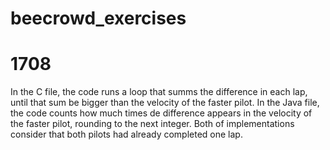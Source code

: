 # beecrowd_exercises

# 1708
  In the C file, the code runs a loop that summs the difference in each lap, until that sum be bigger than the velocity of the faster pilot.
  In the Java file, the code counts how much times de difference appears in the velocity of the faster pilot, rounding to the next integer.
  Both of implementations consider that both pilots had already completed one lap.
